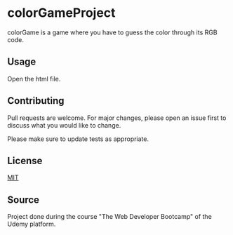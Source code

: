 # colorGameProject

colorGame is a game where you have to guess the color through its RGB code.

## Usage

Open the html file.

## Contributing
Pull requests are welcome. For major changes, please open an issue first to discuss what you would like to change.

Please make sure to update tests as appropriate.

## License
[MIT](https://choosealicense.com/licenses/mit/)

## Source
Project done during the course "The Web Developer Bootcamp" of the Udemy platform.
